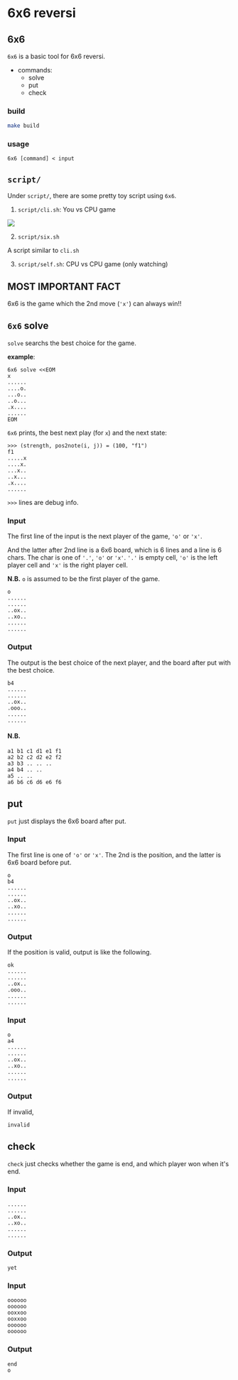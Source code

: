 # 6x6 reversi

## 6x6

`6x6` is a basic tool for 6x6 reversi.

- commands:
    - solve
    - put
    - check

### build

```bash
make build
```

### usage

```
6x6 [command] < input
```

## `script/`

Under `script/`, there are some pretty toy script using `6x6`.

1.  `script/cli.sh`: You vs CPU game

![](script/screenshot.png)

2. `script/six.sh`

A script similar to `cli.sh`

3. `script/self.sh`: CPU vs CPU game (only watching)

## MOST IMPORTANT FACT

6x6 is the game which the 2nd move (`'x'`) can always win!!

## `6x6` solve

`solve` searchs the best choice for the game.

**example**:

```
6x6 solve <<EOM
x
......
....o.
...o..
..o...
.x....
......
EOM
```

`6x6` prints, the best next play (for `x`) and the next state:

```
>>> (strength, pos2note(i, j)) = (100, "f1")
f1
.....x
....x.
...x..
..x...
.x....
......
```

`>>>` lines are debug info.

### Input

The first line of the input is the next player of the game, `'o'` or `'x'`.

And the latter after 2nd line is a 6x6 board,
which is 6 lines and a line is 6 chars.
The char is one of `'.'`, `'o'` or `'x'`.
`'.'` is empty cell, `'o'` is the left player cell and `'x'` is the right player cell.

__N.B.__
`o` is assumed to be the first player of the game.

```
o
......
......
..ox..
..xo..
......
......
```

### Output

The output is the best choice of the next player,
and the board after put with the best choice.

```
b4
......
......
..ox..
.ooo..
......
......
```

#### N.B.

```
a1 b1 c1 d1 e1 f1
a2 b2 c2 d2 e2 f2
a3 b3 .. .. ..
a4 b4 .. ..
a5 .. ..
a6 b6 c6 d6 e6 f6
```

## put

`put` just displays the 6x6 board after put.

### Input

The first line is one of `'o'` or `'x'`.
The 2nd is the position,
and the latter is 6x6 board before put.

```
o
b4
......
......
..ox..
..xo..
......
......
```

### Output

If the position is valid, output is like the following.

```
ok
......
......
..ox..
.ooo..
......
......
```

### Input

```
o
a4
......
......
..ox..
..xo..
......
......
```

### Output

If invalid,

```
invalid
```

## check

`check` just checks whether the game is end,
and which player won when it's end.

### Input

```
......
......
..ox..
..xo..
......
......
```

### Output

```
yet
```

### Input

```
oooooo
oooooo
ooxxoo
ooxxoo
oooooo
oooooo
```

### Output

```
end
o
```


